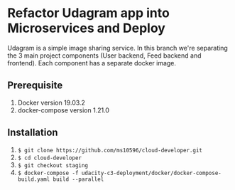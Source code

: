 # Refactor Udagram app into Microservices and Deploy

Udagram is a simple image sharing service. In this branch we're separating the 3 main project components (User backend, Feed backend and frontend). Each component has a separate docker image. 

## Prerequisite
1. Docker version 19.03.2
2. docker-compose version 1.21.0

## Installation
1. ```$ git clone https://github.com/ms10596/cloud-developer.git```
2. ```$ cd cloud-developer```
3. ```$ git checkout staging```
4. ```$ docker-compose -f udacity-c3-deployment/docker/docker-compose-build.yaml build --parallel```
